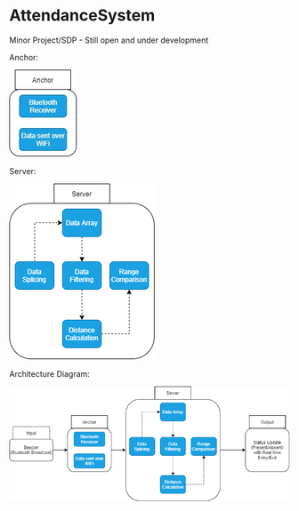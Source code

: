 # AttendanceSystem
Minor Project/SDP - Still open and under development 


Anchor: 

![alt text](https://github.com/anikethj61/AttendanceSystem/blob/main/Anchor.jpg)

Server:

![alt text](https://github.com/anikethj61/AttendanceSystem/blob/main/Server.png)

Architecture Diagram:

![alt text](https://github.com/anikethj61/AttendanceSystem/blob/main/architecture%20diagram.png)

